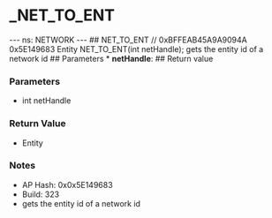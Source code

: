 # _NET_TO_ENT

--- ns: NETWORK --- ## NET_TO_ENT  // 0xBFFEAB45A9A9094A 0x5E149683 Entity NET_TO_ENT(int netHandle);  gets the entity id of a network id  ## Parameters * **netHandle**:  ## Return value

### Parameters
* int netHandle

### Return Value
* Entity

### Notes
* AP Hash: 0x0x5E149683
* Build: 323
* gets the entity id of a network id


